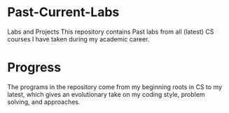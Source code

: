 # Past-Current-Labs
Labs and Projects
This repository contains Past labs from all (latest) CS courses I have taken during my academic 
career.

# Progress
The programs in the repository come from my beginning roots in CS to my latest, which gives an evolutionary 
take on my coding style, problem solving, and approaches. 
